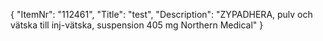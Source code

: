 {
  "ItemNr": "112461",
  "Title": "test",
  "Description": "ZYPADHERA, pulv och vätska till inj-vätska, suspension 405 mg Northern Medical"
}